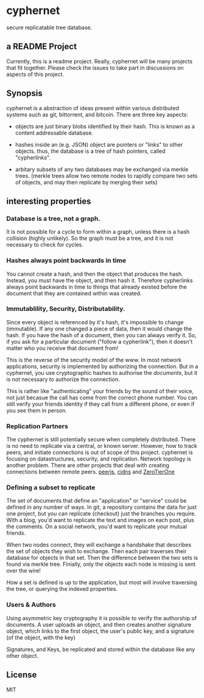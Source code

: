 # cyphernet

secure replicatable tree database.

## a README Project

Currently, this is a readme project.
Really, cyphernet will be many projects that fit together.
Please check the issues to take part in discussions on aspects of this project.

## Synopsis

cyphernet is a abstraction of ideas present within various distributed systems
such as git, bittorrent, and bitcoin. There are three key aspects:

* objects are just binary blobs identified by their hash. This is known as a content addressable database.

* hashes inside an (e.g. JSON) object are pointers or "links" to other objects.
  thus, the database is a tree of hash pointers, called "cypherlinks".

* arbitary subsets of any two databases may be exchanged via merkle trees.
  (merkle trees allow two remote nodes to rapidly compare two sets of objects,
  and may then replicate by merging their sets)

## interesting properties

### Database is a tree, not a graph.

It is not possible for a cycle to form within a graph, unless there is a hash collision
(highly unlikely). So the graph must be a tree, and it is not necessary to check for cycles.

### Hashes always point backwards in time

You cannot create a hash, and then the object that produces the hash.
Instead, you must have the object, and then hash it.
Therefore cypherlinks always point backwards in time to things that
already existed before the document that they are contained within
was created.

### Immutablility, Security, Distributability.

Since every object is referenced by it's hash, it's impossible to change (immutable).
If any one changed a piece of data, then it would change the hash.
If you have the hash of a document, then you can always verify it.
So, if you ask for a particular document ("follow a cypherlink"),
then it doesn't matter who you receive that document from!

This is the reverse of the security model of the www.
In most network applications, security is implemented by authorizing the connection.
But in a cyphernet, you use cryptographic hashes to authorise the _documents_,
but it is not necessary to authorize the connection.

This is rather like "authenticating" your friends by the sound of their voice,
not just becasue the call has come from the correct phone number. You can still verify
your friends identity if they call from a different phone, or even if you see them in person.

### Replication Partners

The cyphernet is still potentially secure when completely distributed.
There is no need to replicate via a central, or known server.
However, how to track peers, and initiate connections is out of scope of this project.
cyphernet is focusing on datastructures, security, and replication.
Network topology is another problem. There are other projects that
deal with creating connections between remote peers.
[peerjs](http://peerjs.com), [cjdns](https://github.com/cjdelisle/cjdns) and [ZeroTierOne](https://www.zerotier.com/)


### Defining a subset to replicate

The set of documents that define an "application" or "service" could be defined
in any number of ways. In git, a repository contains the data for just one
project, but you can replicate (checkout) just the branches you require.
With a blog, you'd want to replicate the text and images on each post, plus
the comments. On a social network, you'd want to replicate your mutual friends.

When two nodes connect, they will exchange a handshake that describes the set
of objects they wish to exchange. Then each pair traverses their database for
objects in that set. Then the difference between the two sets is found via
merkle tree. Finially, only the objects each node is missing is sent over
the wire!

_How_ a set is defined is up to the application, but most will involve
traversing the tree, or querying the indexed properties.

### Users & Authors

Using asymmetric key cryptography it is possible to verify the authorship of
documents. A user uploads an object, and then creates another signature
object, which links to the first object, the user's public key, and a signature
(of the object, with the key)

Signatures, and Keys, be replicated and stored within the database like any
other object.

## License

MIT
